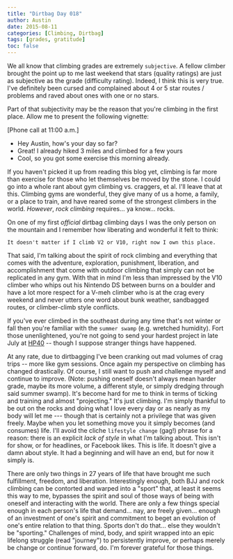 ```yaml
---
title: "Dirtbag Day 018"
author: Austin
date: 2015-08-11
categories: [Climbing, Dirtbag]
tags: [grades, gratitude]
toc: false
---
```

We all know that climbing grades are extremely ```subjective```.  A fellow climber brought the point up to me last weekend that stars (quality ratings) are just as subjective as the grade (difficulty rating).  Indeed, I think this is very true.  I've definitely been cursed and complained about 4 or 5 star routes / problems and raved about ones with one or no stars.

Part of that subjectivity may be the reason that you're climbing in the first place.  Allow me to present the following vignette:

[Phone call at 11:00 a.m.]

- Hey Austin, how's your day so far?
- Great!  I already hiked 3 miles and climbed for a few yours
- Cool, so you got some exercise this morning already.

If you haven't picked it up from reading this blog yet, climbing is far more than exercise for those who let themselves be moved by the stone.  I could go into a whole rant about gym climbing vs. craggers, et al.  I'll leave that at this.  Climbing gyms are wonderful, they give many of us a home, a family, or a place to train, and have reared some of the strongest climbers in the world.  *However*, _rock climbing_ requires... ya know... rocks.

On one of my first *official* dirtbag climbing days I was the only person on the mountain and I remember how liberating and wonderful it felt to think:

```It doesn't matter if I climb V2 or V10, right now I own this place.```

That said, I'm talking about the spirit of rock climbing and everything that comes with the adventure, exploration, punishment, liberation, and accomplishment that come with outdoor climbing that simply can not be replicated in any gym.  With that in mind I'm less than impressed by the V10 climber who whips out his Nintendo DS between burns on a boulder and have a lot more respect for a V-meh climber who is at the crag every weekend and never utters one word about bunk weather, sandbagged routes, or climber-climb style conflicts.

If you've ever climbed in the southeast during any time that's not winter or fall then you're familiar with the ```summer swamp``` (e.g. wretched humidity).  Fort those unenlightened, you're not going to send your hardest project in late July at [HP40](http://www.mountainproject.com/v/horse-pens-40/106094862) -- though I suppose stranger things have happened.

At any rate, due to dirtbagging I've been cranking out mad volumes of crag trips -- more like gym sessions.  Once again my perspective on climbing has changed drastically.  Of course, I still want to push and challenge myself and continue to improve.  (Note:  pushing oneself doesn't always mean harder grade, maybe its more volume, a different style, or simply dredging through said summer swamp).  It's become hard for me to think in terms of ticking and training and almost "projecting."  It's just climbing.  I'm simply thankful to be out on the rocks and doing what I love every day or as nearly as my body will let me --- though that is certainly not a privilege that was given freely.  Maybe when you let something move you it simply becomes (and consumes) life.  I'll avoid the cliche ```lifestyle change``` (gag!) phrase for a reason:  there is an explicit *lack of style* in what I'm talking about.  This isn't for show, or for headlines, or Facebook likes.  This is life.  It doesn't give a damn about style.  It had a beginning and will have an end, but for now it simply is.

There are only two things in 27 years of life that have brought me such fulfillment, freedom, and liberation.  Interestingly enough, both BJJ and rock climbing can be contorted and warped into a "sport" that, at least it seems this way to me, bypasses the spirit and soul of those ways of being with oneself and interacting with the world.  There are only a few things special enough in each person's life that demand... nay, are freely given... enough of an investment of one's spirit and commitment to beget an evolution of one's entire relation to that thing.  Sports don't do that... else they wouldn't be "sporting."  Challenges of mind, body, and spirit wrapped into an epic lifelong struggle (read "journey") to persistently improve, or perhaps merely be change or continue forward, do.  I'm forever grateful for those things.
